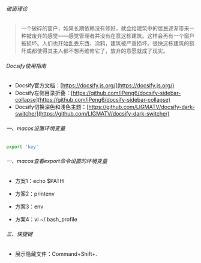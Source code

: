 ###### 破窗理论

> 一个破碎的窗户，如果长期依赖没有修好，就会给建筑中的居民逐渐带来一种被废弃的感觉——感觉管理者并没有在意这栋建筑。这样会再有一个窗户被损坏。人们也开始乱丢东西、涂鸦，建筑被严重损坏。很快这栋建筑的损坏成都使得其主人都不想再维修它了，放弃的意愿就成了现实。

###### Docsify使用指南

- Docsify官方文档：[https://docsify.js.org/](https://docsify.js.org/)
- Docsify左侧目录折叠：[https://github.com/iPeng6/docsify-sidebar-collapse](https://github.com/iPeng6/docsify-sidebar-collapse)
- Docsify切换深色和浅色主题：[https://github.com/LIGMATV/docsify-dark-switcher](https://github.com/LIGMATV/docsify-dark-switcher)

###### 一、macos设置环境变量

```sh
export 'key'
```

###### 一、macos查看export命令设置的环境变量

- 方案1：echo $PATH

- 方案2：printenv

- 方案3：env

- 方案4：vi ~/.bash_profile

###### 三、快捷键

- 展示隐藏文件：Command+Shift+.
